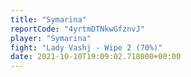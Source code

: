 ```yaml
---
title: "Symarina"
reportCode: "4yrtmDTNkwGfznvJ"
player: "Symarina"
fight: "Lady Vashj - Wipe 2 (70%)"
date: 2021-10-10T19:09:02.718000+00:00
---
```

